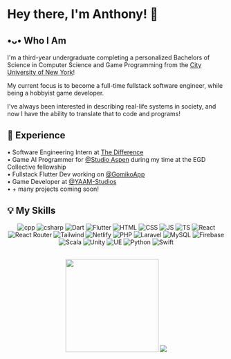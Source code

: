 # Hey there, I'm Anthony! 👋
## •ᴗ• Who I Am
I'm a third-year undergraduate completing a personalized Bachelors of Science in Computer Science and Game Programming from the <a href="https://www.cuny.edu" target="_blank" rel="noreferrer noopener">City University of New York</a>!

My current focus is to become a full-time fullstack software engineer, while being a hobbyist game developer.

I've always been interested in describing real-life systems in society, and now I have the ability to translate that to code and programs!

## 👔 Experience
• Software Engineering Intern at <a href="https://thedifferenceapp.com/" target="_blank" rel="noreferrer noopener">The Difference</a><br>
• Game AI Programmer for [@Studio Aspen](https://github.com/StudioAspen) during my time at the EGD Collective fellowship<br>
• Fullstack Flutter Dev working on [@GomikoApp](https://github.com/GomikoApp)<br>
• Game Developer at [@YAAM-Studios](https://github.com/YAAM-Studios) <br>
• + many projects coming soon!<br>

## 💡 My Skills

<div align="center">

![cpp](https://img.shields.io/badge/C%2B%2B-black?style=for-the-badge&logo=cplusplus&logoColor=white&color=%23486ac7) 
![csharp](https://img.shields.io/badge/C%23-black?style=for-the-badge&logo=csharp&color=%23ab40cf)
![Dart](https://img.shields.io/badge/dart-white?style=for-the-badge&logo=dart&logoColor=white&color=%230071eb)
![Flutter](https://img.shields.io/badge/flutter-white?style=for-the-badge&logo=flutter&color=%23378ee6) 
![HTML](https://img.shields.io/badge/HTML5-black?style=for-the-badge&logo=html5&logoColor=white&color=%23fa5300) 
![CSS](https://img.shields.io/badge/CSS3-white?style=for-the-badge&logo=CSS3&logoColor=white&color=%230067c2) 
![JS](https://img.shields.io/badge/javascript-white?style=for-the-badge&logo=javascript&color=%23474747)
![TS](https://img.shields.io/badge/TypeScript-blue?style=for-the-badge&logo=TypeScript&logoColor=white) 
![React](https://img.shields.io/badge/react-black?style=for-the-badge&logo=React&logoColor=white&color=%2358c3e0) 
![React Router](https://img.shields.io/badge/react%20router-white?style=for-the-badge&logo=reactrouter&logoColor=white&color=%23ed6161)
![Tailwind](https://img.shields.io/badge/tailwindcss-green?style=for-the-badge&logo=tailwindcss&logoColor=white&color=%2331a2e8)
![Netlify](https://img.shields.io/badge/netlify-white?style=for-the-badge&logo=netlify&logoColor=white&color=0dbfbd)
![PHP](https://img.shields.io/badge/php-white?style=for-the-badge&logo=php&logoColor=white&color=7a86b8) 
![Laravel](https://img.shields.io/badge/laravel-white?style=for-the-badge&logo=laravel&logoColor=white&color=%23e33100) 
![MySQL](https://img.shields.io/badge/mysql-white?style=for-the-badge&logo=mysql&logoColor=white&color=%23db8400)
![Firebase](https://img.shields.io/badge/firebase-white?style=for-the-badge&logo=firebase&logoColor=white&color=%23e39f00) 
![Scala](https://img.shields.io/badge/scala-white?style=for-the-badge&logo=scala&logoColor=white&color=%23eb0000)
![Unity](https://img.shields.io/badge/Unity%20Engine-454545?style=for-the-badge&logo=Unity) 
![UE](https://img.shields.io/badge/Unreal%20Engine-black?style=for-the-badge&logo=unrealengine&logoColor=white) 
![Python](https://img.shields.io/badge/python-white?style=for-the-badge&logo=python&logoColor=white&color=%23005ebd) 
![Swift](https://img.shields.io/badge/swift-white?style=for-the-badge&logo=swift&logoColor=white&color=%23e35300)

<br>

<img src="https://github-readme-stats.vercel.app/api?username=lausan3&theme=tokyonight&hide=stars" height="215">
<img src="https://github-readme-stats.vercel.app/api/top-langs/?username=lausan3&layout=donut&theme=tokyonight&langs_count=5&hide=Shaderlab,HLSL,css,makefile,C,CMake,Python">
</div>



<!--
**lausan3/lausan3** is a ✨ _special_ ✨ repository because its `README.md` (this file) appears on your GitHub profile.l

Here are some ideas to get you started:

- 🔭 I’m currently working on ..
- 🌱 I’m currently learning ...
- 👯 I’m looking to collaborate on ...
- 🤔 I’m looking for help with ...
- 💬 Ask me about ...
- 📫 How to reach me: ...
- 😄 Pronouns: ...
- ⚡ Fun fact: ...
-->
